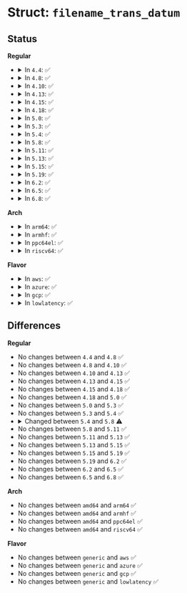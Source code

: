 # Struct: <code>filename_trans_datum</code>

## Status
<b>Regular</b>
<ul>
<li>
<details>
<summary>In <code>4.4</code>: ✅</summary>

```c
struct filename_trans_datum {
    u32 otype;
};
```
</details>
</li>
<li>
<details>
<summary>In <code>4.8</code>: ✅</summary>

```c
struct filename_trans_datum {
    u32 otype;
};
```
</details>
</li>
<li>
<details>
<summary>In <code>4.10</code>: ✅</summary>

```c
struct filename_trans_datum {
    u32 otype;
};
```
</details>
</li>
<li>
<details>
<summary>In <code>4.13</code>: ✅</summary>

```c
struct filename_trans_datum {
    u32 otype;
};
```
</details>
</li>
<li>
<details>
<summary>In <code>4.15</code>: ✅</summary>

```c
struct filename_trans_datum {
    u32 otype;
};
```
</details>
</li>
<li>
<details>
<summary>In <code>4.18</code>: ✅</summary>

```c
struct filename_trans_datum {
    u32 otype;
};
```
</details>
</li>
<li>
<details>
<summary>In <code>5.0</code>: ✅</summary>

```c
struct filename_trans_datum {
    u32 otype;
};
```
</details>
</li>
<li>
<details>
<summary>In <code>5.3</code>: ✅</summary>

```c
struct filename_trans_datum {
    u32 otype;
};
```
</details>
</li>
<li>
<details>
<summary>In <code>5.4</code>: ✅</summary>

```c
struct filename_trans_datum {
    u32 otype;
};
```
</details>
</li>
<li>
<details>
<summary>In <code>5.8</code>: ✅</summary>

```c
struct filename_trans_datum {
    struct ebitmap stypes;
    u32 otype;
    struct filename_trans_datum *next;
};
```
</details>
</li>
<li>
<details>
<summary>In <code>5.11</code>: ✅</summary>

```c
struct filename_trans_datum {
    struct ebitmap stypes;
    u32 otype;
    struct filename_trans_datum *next;
};
```
</details>
</li>
<li>
<details>
<summary>In <code>5.13</code>: ✅</summary>

```c
struct filename_trans_datum {
    struct ebitmap stypes;
    u32 otype;
    struct filename_trans_datum *next;
};
```
</details>
</li>
<li>
<details>
<summary>In <code>5.15</code>: ✅</summary>

```c
struct filename_trans_datum {
    struct ebitmap stypes;
    u32 otype;
    struct filename_trans_datum *next;
};
```
</details>
</li>
<li>
<details>
<summary>In <code>5.19</code>: ✅</summary>

```c
struct filename_trans_datum {
    struct ebitmap stypes;
    u32 otype;
    struct filename_trans_datum *next;
};
```
</details>
</li>
<li>
<details>
<summary>In <code>6.2</code>: ✅</summary>

```c
struct filename_trans_datum {
    struct ebitmap stypes;
    u32 otype;
    struct filename_trans_datum *next;
};
```
</details>
</li>
<li>
<details>
<summary>In <code>6.5</code>: ✅</summary>

```c
struct filename_trans_datum {
    struct ebitmap stypes;
    u32 otype;
    struct filename_trans_datum *next;
};
```
</details>
</li>
<li>
<details>
<summary>In <code>6.8</code>: ✅</summary>

```c
struct filename_trans_datum {
    struct ebitmap stypes;
    u32 otype;
    struct filename_trans_datum *next;
};
```
</details>
</li>
</ul>
<b>Arch</b>
<ul>
<li>
<details>
<summary>In <code>arm64</code>: ✅</summary>

```c
struct filename_trans_datum {
    u32 otype;
};
```
</details>
</li>
<li>
<details>
<summary>In <code>armhf</code>: ✅</summary>

```c
struct filename_trans_datum {
    u32 otype;
};
```
</details>
</li>
<li>
<details>
<summary>In <code>ppc64el</code>: ✅</summary>

```c
struct filename_trans_datum {
    u32 otype;
};
```
</details>
</li>
<li>
<details>
<summary>In <code>riscv64</code>: ✅</summary>

```c
struct filename_trans_datum {
    u32 otype;
};
```
</details>
</li>
</ul>
<b>Flavor</b>
<ul>
<li>
<details>
<summary>In <code>aws</code>: ✅</summary>

```c
struct filename_trans_datum {
    u32 otype;
};
```
</details>
</li>
<li>
<details>
<summary>In <code>azure</code>: ✅</summary>

```c
struct filename_trans_datum {
    u32 otype;
};
```
</details>
</li>
<li>
<details>
<summary>In <code>gcp</code>: ✅</summary>

```c
struct filename_trans_datum {
    u32 otype;
};
```
</details>
</li>
<li>
<details>
<summary>In <code>lowlatency</code>: ✅</summary>

```c
struct filename_trans_datum {
    u32 otype;
};
```
</details>
</li>
</ul>

## Differences
<b>Regular</b>
<ul>
<li>
No changes between <code>4.4</code> and <code>4.8</code> ✅
</li>
<li>
No changes between <code>4.8</code> and <code>4.10</code> ✅
</li>
<li>
No changes between <code>4.10</code> and <code>4.13</code> ✅
</li>
<li>
No changes between <code>4.13</code> and <code>4.15</code> ✅
</li>
<li>
No changes between <code>4.15</code> and <code>4.18</code> ✅
</li>
<li>
No changes between <code>4.18</code> and <code>5.0</code> ✅
</li>
<li>
No changes between <code>5.0</code> and <code>5.3</code> ✅
</li>
<li>
No changes between <code>5.3</code> and <code>5.4</code> ✅
</li>
<li>
<details>
<summary>Changed between <code>5.4</code> and <code>5.8</code> ⚠️</summary>
<ul>
<li>
<b>Field added. </b>
<code>struct ebitmap stypes</code>
</li>
<li>
<b>Field added. </b>
<code>struct filename_trans_datum *next</code>
</li>
</ul>
</details>
</li>
<li>
No changes between <code>5.8</code> and <code>5.11</code> ✅
</li>
<li>
No changes between <code>5.11</code> and <code>5.13</code> ✅
</li>
<li>
No changes between <code>5.13</code> and <code>5.15</code> ✅
</li>
<li>
No changes between <code>5.15</code> and <code>5.19</code> ✅
</li>
<li>
No changes between <code>5.19</code> and <code>6.2</code> ✅
</li>
<li>
No changes between <code>6.2</code> and <code>6.5</code> ✅
</li>
<li>
No changes between <code>6.5</code> and <code>6.8</code> ✅
</li>
</ul>
<b>Arch</b>
<ul>
<li>
No changes between <code>amd64</code> and <code>arm64</code> ✅
</li>
<li>
No changes between <code>amd64</code> and <code>armhf</code> ✅
</li>
<li>
No changes between <code>amd64</code> and <code>ppc64el</code> ✅
</li>
<li>
No changes between <code>amd64</code> and <code>riscv64</code> ✅
</li>
</ul>
<b>Flavor</b>
<ul>
<li>
No changes between <code>generic</code> and <code>aws</code> ✅
</li>
<li>
No changes between <code>generic</code> and <code>azure</code> ✅
</li>
<li>
No changes between <code>generic</code> and <code>gcp</code> ✅
</li>
<li>
No changes between <code>generic</code> and <code>lowlatency</code> ✅
</li>
</ul>
